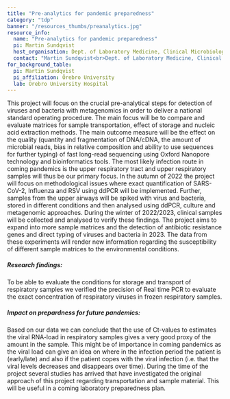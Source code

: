 ```yaml
---
title: "Pre-analytics for pandemic preparedness"
category: "tdp"
banner: "/resources_thumbs/preanalytics.jpg"
resource_info:
  name: "Pre-analytics for pandemic preparedness"
  pi: Martin Sundqvist
  host_organisation: Dept. of Laboratory Medicine, Clinical Microbiology, Örebro University Hospital
  contact: "Martin Sundqvist<br>Dept. of Laboratory Medicine, Clinical Microbiology, Örebro University Hospital<br>Email: [martin.sundqvist@regionorebrolan.se](mailto:martin.sundqvist@regionorebrolan.se)"
for_background_table:
  pi: Martin Sundqvist
  pi_affiliation: Örebro University
  lab: Örebro University Hospital
---
```


This project will focus on the crucial pre-analytical steps for detection of viruses and bacteria with metagenomics in order to deliver a national standard operating procedure. The main focus will be to compare and evaluate matrices for sample transportation, effect of storage and nucleic acid extraction methods. The main outcome measure will be the effect on the quality (quantity and fragmentation of DNA/cDNA, the amount of microbial reads, bias in relative composition and ability to use sequences for further typing) of fast long-read sequencing using Oxford Nanopore technology and bioinformatics tools. The most likely infection route in coming pandemics is the upper respiratory tract and upper respiratory samples will thus be our primary focus. In the autumn of 2022 the project will focus on methodological issues where exact quantification of SARS-CoV-2, Influenza and RSV using ddPCR will be implemented. Further, samples from the upper airways will be spiked with virus and bacteria, stored in different conditions and then analysed using ddPCR, culture and metagenomic approaches. During the winter of 2022/2023, clinical samples will be collected and analysed to verify these findings. The project aims to expand into more sample matrices and the detection of antibiotic resistance genes and direct typing of viruses and bacteria in 2023. The data from these experiments will render new information regarding the susceptibility of different sample matrices to the environmental conditions.

##### Research findings:

To be able to evaluate the conditions for storage and transport of respiratory samples we verified the precision of Real time PCR to evaluate the exact concentration of respiratory viruses in frozen respiratory samples.

##### Impact on prepardness for future pandemics:

Based on our data we can conclude that the use of Ct-values to estimates the viral RNA-load in respiratory samples gives a very good proxy of the amount in the sample. This might be of importance in coming pandemics as the viral load can give an idea on where in the infection period the patient is (early/late) and also if the patient copes with the viral infection (i.e. that the viral levels decreases and disappears over time). During the time of the project several studies has arrived that have investigated the original approach of this project regarding transportation and sample material. This will be useful in a coming laboratory preparedness plan.